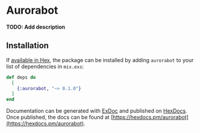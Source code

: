 # Aurorabot

**TODO: Add description**

## Installation

If [available in Hex](https://hex.pm/docs/publish), the package can be installed
by adding `aurorabot` to your list of dependencies in `mix.exs`:

```elixir
def deps do
  [
    {:aurorabot, "~> 0.1.0"}
  ]
end
```

Documentation can be generated with [ExDoc](https://github.com/elixir-lang/ex_doc)
and published on [HexDocs](https://hexdocs.pm). Once published, the docs can
be found at [https://hexdocs.pm/aurorabot](https://hexdocs.pm/aurorabot).

